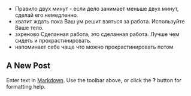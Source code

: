 +  Правило двух минут - если дело занимает меньше двух минут, сделай его немедленно. 
+  хватит ждать пока Ваш ум решит взяться за работа. Используйте Ваше тело. 
+ зхреново  Сделанная работа, это сделанная работа. Лучше чем сидеть и прокрастинировать.  
+ напоминает себе чаще что можно прокрастинировать потом


## A New Post

Enter text in [Markdown](http://daringfireball.net/projects/markdown/). Use the toolbar above, or click the **?** button for formatting help.
